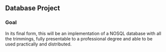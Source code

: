 ## Database Project

### Goal

In its final form, this will be an implementation of a NOSQL database with all the trimmings,
fully presentable to a professional degree and able to be used practically and distributed.
